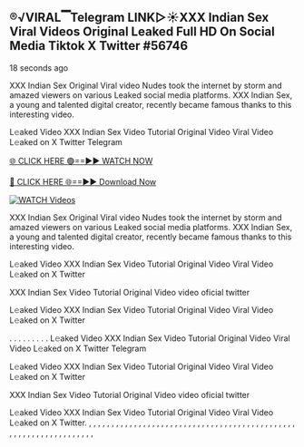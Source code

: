 ## ®️√VIRAL▔Telegram LINK▷☀️XXX Indian Sex Viral Videos Original Leaked Full HD On Social Media Tiktok X Twitter #56746

18 seconds ago

XXX Indian Sex Original Viral video Nudes took the internet by storm and amazed viewers on various Leaked social media platforms. XXX Indian Sex, a young and talented digital creator, recently became famous thanks to this interesting video.

L𝚎aked Video XXX Indian Sex Video Tutorial Original Video Viral Video L𝚎aked on X Twitter Telegram

[🌐 CLICK HERE 🟢==►► WATCH NOW](https://cutt.ly/re6HKfmV)

[🔴 CLICK HERE 🌐==►► Download Now](https://cutt.ly/re6HKfmV)

[![WATCH Videos](https://i.imgur.com/dJHk4Zq.gif)](https://cutt.ly/re6HKfmV)

XXX Indian Sex Original Viral video Nudes took the internet by storm and amazed viewers on various Leaked social media platforms. XXX Indian Sex, a young and talented digital creator, recently became famous thanks to this interesting video.

L𝚎aked Video XXX Indian Sex Video Tutorial Original Video Viral Video L𝚎aked on X Twitter

XXX Indian Sex Video Tutorial Original Video video oficial twitter

L𝚎aked Video XXX Indian Sex Video Tutorial Original Video Viral Video L𝚎aked on X Twitter

. . . . . . . . . L𝚎aked Video XXX Indian Sex Video Tutorial Original Video Viral Video L𝚎aked on X Twitter Telegram

L𝚎aked Video XXX Indian Sex Video Tutorial Original Video Viral Video L𝚎aked on X Twitter

XXX Indian Sex Video Tutorial Original Video video oficial twitter

L𝚎aked Video XXX Indian Sex Video Tutorial Original Video Viral Video L𝚎aked on X Twitter.
,
,
,
,
,
,
,
,
,
,
,
,
,
,
,
,
,
,
,
,
,
,
,
,
,
,
,
,
,
,
,
,
,
,
,
,
,
,
,
,
,
,
,
,
,
,
,
,
,
,
,
,
,
,
,
,
,
,
,
,
,
,
,
,
,